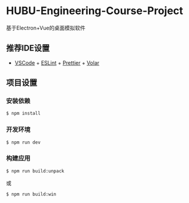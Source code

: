 # HUBU-Engineering-Course-Project

基于Electron+Vue的桌面模拟软件

## 推荐IDE设置

- [VSCode](https://code.visualstudio.com/) + [ESLint](https://marketplace.visualstudio.com/items?itemName=dbaeumer.vscode-eslint) + [Prettier](https://marketplace.visualstudio.com/items?itemName=esbenp.prettier-vscode) + [Volar](https://marketplace.visualstudio.com/items?itemName=Vue.volar)

## 项目设置

### 安装依赖

```bash
$ npm install
```

### 开发环境

```bash
$ npm run dev
```

### 构建应用

```bash
$ npm run build:unpack
```

或

```bash
$ npm run build:win
```
